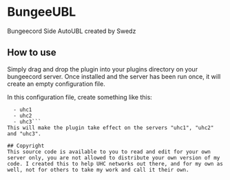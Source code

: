 # BungeeUBL
Bungeecord Side AutoUBL created by Swedz

## How to use
Simply drag and drop the plugin into your plugins directory on your bungeecord server. Once installed and the server has been run once, it will create an empty configuration file.

In this configuration file, create something like this:
```servers:
  - uhc1
  - uhc2
  - uhc3```
This will make the plugin take effect on the servers "uhc1", "uhc2" and "uhc3".

## Copyright
This source code is available to you to read and edit for your own server only, you are not allowed to distribute your own version of my code. I created this to help UHC networks out there, and for my own as well, not for others to take my work and call it their own.
